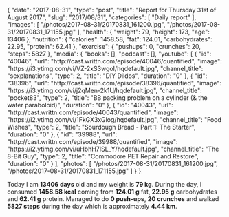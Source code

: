 {
    "date": "2017-08-31",
    "type": "post",
    "title": "Report for Thursday 31st of August 2017",
    "slug": "2017\/08\/31",
    "categories": [
        "Daily report"
    ],
    "images": [
        "\/photos\/2017-08-31\/20170831_161200.jpg",
        "\/photos\/2017-08-31\/20170831_171155.jpg"
    ],
    "health": {
        "weight": 79,
        "height": 173,
        "age": 13406
    },
    "nutrition": {
        "calories": 1458.58,
        "fat": 124.01,
        "carbohydrates": 22.95,
        "protein": 62.41
    },
    "exercise": {
        "pushups": 0,
        "crunches": 20,
        "steps": 5827
    },
    "media": {
        "books": [],
        "podcast": [],
        "youtube": [
            {
                "id": "40046",
                "url": "http:\/\/cast.writtn.com\/episode\/40046\/quantified",
                "image": "https:\/\/i3.ytimg.com\/vi\/VZ-2xS3wgoI\/hqdefault.jpg",
                "channel_title": "sexplanations",
                "type": 2,
                "title": "DIY Dildos",
                "duration": "0"
            },
            {
                "id": "38396",
                "url": "http:\/\/cast.writtn.com\/episode\/38396\/quantified",
                "image": "https:\/\/i3.ytimg.com\/vi\/j2qMen-2k1U\/hqdefault.jpg",
                "channel_title": "pocket83",
                "type": 2,
                "title": "BB packing problem on a cylinder (& the water paraboloid)",
                "duration": "0"
            },
            {
                "id": "40043",
                "url": "http:\/\/cast.writtn.com\/episode\/40043\/quantified",
                "image": "https:\/\/i2.ytimg.com\/vi\/1FkGX3xGlog\/hqdefault.jpg",
                "channel_title": "Food Wishes",
                "type": 2,
                "title": "Sourdough Bread - Part 1: The Starter",
                "duration": "0"
            },
            {
                "id": "39988",
                "url": "http:\/\/cast.writtn.com\/episode\/39988\/quantified",
                "image": "https:\/\/i2.ytimg.com\/vi\/uHbhH7ISL_Y\/hqdefault.jpg",
                "channel_title": "The 8-Bit Guy",
                "type": 2,
                "title": "Commodore PET Repair and Restore",
                "duration": "0"
            }
        ],
        "photos": [
            "\/photos\/2017-08-31\/20170831_161200.jpg",
            "\/photos\/2017-08-31\/20170831_171155.jpg"
        ]
    }
}

Today I am <strong>13406 days</strong> old and my weight is <strong>79 kg</strong>. During the day, I consumed <strong>1458.58 kcal</strong> coming from <strong>124.01 g</strong> fat, <strong>22.95 g</strong> carbohydrates and <strong>62.41 g</strong> protein. Managed to do <strong>0 push-ups</strong>, <strong>20 crunches</strong> and walked <strong>5827 steps</strong> during the day which is approximately <strong>4.44 km</strong>.